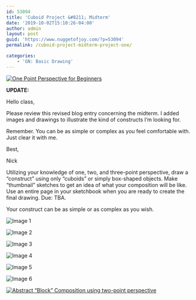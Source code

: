 ```yaml
---
id: 53094
title: 'Cuboid Project &#8211; Midterm'
date: '2019-10-02T15:10:26-04:00'
author: admin
layout: post
guid: 'https://www.nuggetofjoy.com/?p=53094'
permalink: /cuboid-project-midterm-project-one/

categories:
    - 'GN: Basic Drawing'
---
```

[![One Point Perspective for Beginners](https://www.youtube.com/embed/nAlCyQqEZSU?feature=oembed)](https://www.youtube.com/embed/nAlCyQqEZSU?feature=oembed)

**UPDATE:**

Hello class,

Please review this revised blog entry concerning the midterm. I added images and drawings to illustrate the kind of constructs I’m looking for.

Remember. You can be as simple or complex as you feel comfortable with. Just clear it with me.

Best,

Nick

Utilizing your knowledge of one, two, and three-point perspective, draw a “construct” using only “cuboids” or simply box-shaped objects. Make “thumbnail” sketches to get an idea of what your composition will be like. Use an entire page in your sketchbook when you are ready to create the final drawing. Due: TBA.

Your construct can be as simple or as complex as you wish.

![Image 1](https://image-control-storage.s3.amazonaws.com/2019/10/02200515/7ca4a29c127c78aaeb17490b17a63eb1.jpg)

![Image 2](https://image-control-storage.s3.amazonaws.com/2019/10/02200956/2019-10-02-20_09_35-scaned-in-6.webp-300%C3%97212.png)

![Image 3](https://image-control-storage.s3.amazonaws.com/2019/10/02200454/CIMG7463-764x1024.jpg)

![Image 4](https://image-control-storage.s3.amazonaws.com/2019/10/02200612/CIMG7506-768x1024.jpg)

![Image 5](https://image-control-storage.s3.amazonaws.com/2019/10/02200644/52-Of-The-Most-Famous-Buildings-In-The-World-That-Are-Known-For-Their-Unconventional-Architectural-Structure-51.jpg)

![Image 6](https://image-control-storage.s3.amazonaws.com/2019/10/02200634/129563.jpg)

[![Abstract “Block” Composition using two-point perspective](https://image-control-storage.s3.amazonaws.com/2019/08/15105104/fa8bd21dd2f2f92fd69b37114e3f3805.jpg)](https://image-control-storage.s3.amazonaws.com/2019/08/15105104/fa8bd21dd2f2f92fd69b37114e3f3805.jpg)
